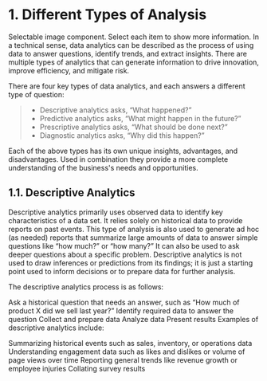 # 1. Different Types of Analysis

Selectable image component. Select each item to show more information.
In a technical sense, data analytics can be described as the process of using data to answer questions, identify trends, and extract insights. There are multiple types of analytics that can generate information to drive innovation, improve efficiency, and mitigate risk.

There are four key types of data analytics, and each answers a different type of question:

>
> - Descriptive analytics asks, “What happened?”
> - Predictive analytics asks, “What might happen in the future?”
> - Prescriptive analytics asks, “What should be done next?”
> - Diagnostic analytics asks, “Why did this happen?”
>

Each of the above types has its own unique insights, advantages, and disadvantages. Used in combination they provide a more complete understanding of the business's needs and opportunities.

## 1.1. Descriptive Analytics

Descriptive analytics primarily uses observed data to identify key characteristics of a data set. It relies solely on historical data to provide reports on past events. This type of analysis is also used to generate ad hoc (as needed) reports that summarize large amounts of data to answer simple questions like “how much?” or “how many?” It can also be used to ask deeper questions about a specific problem. Descriptive analytics is not used to draw inferences or predictions from its findings; it is just a starting point used to inform decisions or to prepare data for further analysis.

The descriptive analytics process is as follows:

Ask a historical question that needs an answer, such as “How much of product X did we sell last year?”
Identify required data to answer the question
Collect and prepare data
Analyze data
Present results
Examples of descriptive analytics include:

Summarizing historical events such as sales, inventory, or operations data
Understanding engagement data such as likes and dislikes or volume of page views over time
Reporting general trends like revenue growth or employee injuries
Collating survey results
